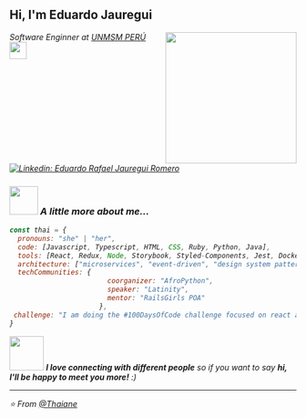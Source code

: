 <h2> Hi, I'm Eduardo Jauregui</h2>
<img align='right' src="https://images-wixmp-ed30a86b8c4ca887773594c2.wixmp.com/f/a110f124-0c24-4ec7-ab1e-7a3119650ccb/db10u2p-94d8c6d1-a98c-4373-92d2-a7b167239f80.gif?token=eyJ0eXAiOiJKV1QiLCJhbGciOiJIUzI1NiJ9.eyJzdWIiOiJ1cm46YXBwOjdlMGQxODg5ODIyNjQzNzNhNWYwZDQxNWVhMGQyNmUwIiwiaXNzIjoidXJuOmFwcDo3ZTBkMTg4OTgyMjY0MzczYTVmMGQ0MTVlYTBkMjZlMCIsIm9iaiI6W1t7InBhdGgiOiJcL2ZcL2ExMTBmMTI0LTBjMjQtNGVjNy1hYjFlLTdhMzExOTY1MGNjYlwvZGIxMHUycC05NGQ4YzZkMS1hOThjLTQzNzMtOTJkMi1hN2IxNjcyMzlmODAuZ2lmIn1dXSwiYXVkIjpbInVybjpzZXJ2aWNlOmZpbGUuZG93bmxvYWQiXX0.PcR1AO753BfeDcJuco-AVzf7BoGcHSx8n_du_U17EgY" width="230">
<p><em>Software Enginner at <a href="https://www.unmsm.edu.pe/">UNMSM PERÚ </a><img src="https://upload.wikimedia.org/wikipedia/commons/b/bb/Animated-Flag-Peru.gif" width="30"></br></p>

[![Linkedin: Eduardo Rafael Jauregui Romero](https://static.wixstatic.com/media/5cc78a_80496a9a817e4cfb85e80bee019de09a~mv2.gif)](https://www.linkedin.com/in/eduardorjr/)


### <img src="https://media.giphy.com/media/VgCDAzcKvsR6OM0uWg/giphy.gif" width="50"> A little more about me...  

```javascript
const thai = {
  pronouns: "she" | "her",
  code: [Javascript, Typescript, HTML, CSS, Ruby, Python, Java],
  tools: [React, Redux, Node, Storybook, Styled-Components, Jest, Docker],
  architecture: ["microservices", "event-driven", "design system pattern"],
  techCommunities: {
                        coorganizer: "AfroPython",
                        speaker: "Latinity",
                        mentor: "RailsGirls POA"
                      },
 challenge: "I am doing the #100DaysOfCode challenge focused on react and typescript"
}
```

<img src="https://media.giphy.com/media/LnQjpWaON8nhr21vNW/giphy.gif" width="60"> <em><b>I love connecting with different people</b> so if you want to say <b>hi, I'll be happy to meet you more!</b> :)</em>

---

⭐️ From [@Thaiane](https://github.com/Thaiane)
